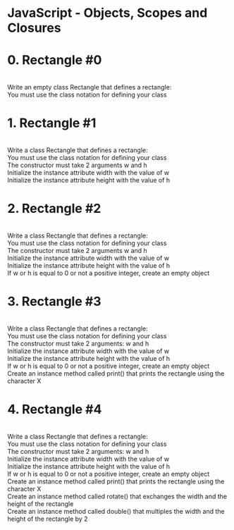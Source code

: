 <h1>JavaScript - Objects, Scopes and Closures</h1>
<h1>0. Rectangle #0</h1>
<br>
Write an empty class Rectangle that defines a rectangle:
<br>
You must use the class notation for defining your class<br>
<h1>1. Rectangle #1</h1>
<br>
Write a class Rectangle that defines a rectangle:
<br>
You must use the class notation for defining your class<br>
The constructor must take 2 arguments w and h<br>
Initialize the instance attribute width with the value of w<br>
Initialize the instance attribute height with the value of h<br>
<h1>2. Rectangle #2</h1>
<br>
Write a class Rectangle that defines a rectangle:
<br>
You must use the class notation for defining your class<br>
The constructor must take 2 arguments w and h<br>
Initialize the instance attribute width with the value of w<br>
Initialize the instance attribute height with the value of h<br>
If w or h is equal to 0 or not a positive integer, create an empty object<br>
<h1>3. Rectangle #3</h1>
<br>
Write a class Rectangle that defines a rectangle:
<br>
You must use the class notation for defining your class<br>
The constructor must take 2 arguments: w and h<br>
Initialize the instance attribute width with the value of w<br>
Initialize the instance attribute height with the value of h<br>
If w or h is equal to 0 or not a positive integer, create an empty object<br>
Create an instance method called print() that prints the rectangle using the character X<br>

<h1>4. Rectangle #4</h1>
<br>
Write a class Rectangle that defines a rectangle:
<br>
You must use the class notation for defining your class
<br>The constructor must take 2 arguments: w and h
<br>Initialize the instance attribute width with the value of w
<br>Initialize the instance attribute height with the value of h
<br>If w or h is equal to 0 or not a positive integer, create an empty object
<br>Create an instance method called print() that prints the rectangle using the character X
<br>Create an instance method called rotate() that exchanges the width and the height of the rectangle
<br>Create an instance method called double() that multiples the width and the height of the rectangle by 2
<br>